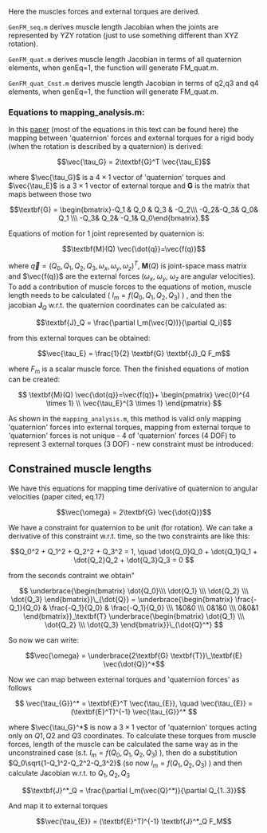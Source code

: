 Here the muscles forces and external torques are derived.

`GenFM_seq.m` derives muscle length Jacobian when the joints are represented by YZY rotation (just to use something different than XYZ rotation).

`GenFM_quat.m` derives muscle length Jacobian in terms of all quaternion elements, when genEq=1, the function will generate FM_quat.m.

`GenFM_quat_Cnst.m` derives muscle length Jacobian in terms of q2,q3 and q4 elements, when genEq=1, the function will generate FM_quat.m.

### Equations to mapping_analysis.m:

In this [paper](https://arxiv.org/abs/0811.2889) (most of the equations in this text can be found here) the mapping between 'quaternion' forces and external torques for a rigid body (when the rotation is described by a quaternion) is derived:

$$\vec{\tau_G} = 2\textbf{G}^T \vec{\tau_E}$$

where $\vec{\tau_G}$ is a $4 \times 1$ vector of 'quaternion' torques and $\vec{\tau_E}$ is a $3 \times 1$ vector of external torque and $\textbf{G}$ is the matrix that maps between those two

$$\textbf{G} = \begin{bmatrix}-Q_1 & Q_0 & Q_3 & -Q_2\\\ -Q_2&-Q_3& Q_0& Q_1 \\\ -Q_3& Q_2& -Q_1& Q_0\end{bmatrix}.$$

Equations of motion for 1 joint represented by quaternion is:

$$\textbf{M}(Q) \vec{\dot{q}}=\vec{f(q)}$$

where $\vec{q} = (Q_0,Q_1,Q_2,Q_3,\omega_x,\omega_y,\omega_z)^T$, $\textbf{M}(Q)$ is joint-space mass matrix and $\vec{f(q)}$ are the external forces ($\omega_x$, $\omega_y$, $\omega_z$ are angular velocities).
To add a contribution of muscle forces to the equations of motion, muscle length needs to be calculated ( $l_m = f(Q_0,Q_1,Q_2,Q_3)$ ) , and then the jacobian $\textbf{J}_Q$ w.r.t. the quaternion coordinates can be calculated as:

$$\textbf{J}_Q = \frac{\partial l_m(\vec{Q})}{\partial Q_i}$$

from this external torques can be obtained:

$$\vec{\tau_E} = \frac{1}{2} \textbf{G} \textbf{J}_Q F_m$$

where $F_m$ is a scalar muscle force. Then the finished equations of motion can be created:

$$
\textbf{M}(Q) \vec{\dot{q}}=\vec{f(q)}+
\begin{pmatrix}
\vec{0}^{4 \times 1} \\
\vec{\tau_E}^{3 \times 1}
\end{pmatrix}
$$

As shown in the `mapping_analysis.m`, this method is valid only mapping 'quaternion' forces into external torques, mapping from external torque to 'quaternion' forces is not unique - 4 of 'quaternion' forces (4 DOF) to represent 3 external torques (3 DOF) - new constraint must be introduced:

## Constrained muscle lengths
We have this equations for mapping time derivative of quaternion to angular velocities (paper cited, eq.17)

$$\vec{\omega} = 2\textbf{G} \vec{\dot{Q}}$$

We have a constraint for quaternion to be unit (for rotation). We can take a derivative of this constraint w.r.t. time, so the two constraints are like this:

$$Q_0^2 + Q_1^2 + Q_2^2 + Q_3^2 = 1, \quad \dot{Q_0}Q_0 + \dot{Q_1}Q_1 + \dot{Q_2}Q_2 + \dot{Q_3}Q_3 = 0 $$

from the seconds contraint we obtain"

$$
\underbrace{\begin{bmatrix} \dot{Q_0}\\\ \dot{Q_1} \\\ \dot{Q_2} \\\ \dot{Q_3} \end{bmatrix}}\_{\dot{Q}} = 
\underbrace{\begin{bmatrix} \frac{-Q_1}{Q_0} & \frac{-Q_1}{Q_0} & \frac{-Q_1}{Q_0} \\\ 1&0&0 \\\ 0&1&0 \\\ 0&0&1 \end{bmatrix}}_\textbf{T}
\underbrace{\begin{bmatrix}  \dot{Q_1} \\\ \dot{Q_2} \\\ \dot{Q_3} \end{bmatrix}}\_{\dot{Q}^*}
$$

So now we can write:

$$\vec{\omega} = \underbrace{2\textbf{G} \textbf{T}}\_\textbf{E} \vec{\dot{Q}}^*$$

Now we can map between external torques and 'quaternion forces' as follows

$$
\vec{\tau_{G}}^* = \textbf{E}^T \vec{\tau_{E}}, \quad \vec{\tau_{E}} = (\textbf{E}^T)^{-1} \vec{\tau_{G}}^*
$$

where $\vec{\tau_G}^*$ is now a $3\times1$ vector of 'quaternion' torques acting only on $Q1,Q2$ and $Q3$ coordinates. To calculate these torques from muscle forces, length of the muscle can be calculated the same way as in the unconstrained case (s.t. $l_m = f(Q_0,Q_1,Q_2,Q_3)$ ), then do a substitution $Q_0\sqrt{1-Q_1^2-Q_2^2-Q_3^2}$ (so now $l_m = f(Q_1,Q_2,Q_3)$ ) and then calculate Jacobian w.r.t. to $Q_1,Q_2,Q_3$

```math
\textbf{J}^*_Q = \frac{\partial l_m(\vec{Q}^*)}{\partial Q_{1..3}}
```

And map it to external torques

```math
\vec{\tau_{E}} = (\textbf{E}^T)^{-1} \textbf{J}^*_Q F_M
```
